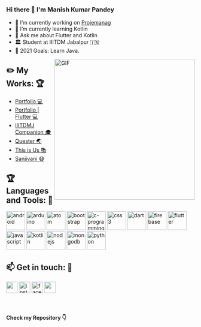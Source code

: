 ### Hi there 👋 I'm Manish Kumar Pandey
- 🔭 I’m currently working on [Projemanag](https://github.com/manishpandeyvp/Projemanag)
- 🌱 I’m currently learning Kotlin
- 💬 Ask me about Flutter and Kotlin
- 🏛️ Student at IIITDM Jabalpur :india:
- 🥅 2021 Goals: Learn Java.


<img align="right" width="375" alt="GIF" src="https://miro.medium.com/max/1360/1*IRGHmiGsa16stedQvIaZfw.gif" />

## :pencil2: My Works: :trophy:  
- [Portfolio 💻](https://manishpandeyvp.github.io/pfolio/)
- [Portfolio | Flutter 💻](https://logo.letskhabar.com/)
- [IIITDMJ Companion 🎓](https://github.com/Fuzzy-Spork/iiitdmj-companion)
- [Quester 🌏](https://github.com/manishpandeyvp/Quester)
- [This is Us 📚](https://github.com/manishpandeyvp/this-is-us-Flutter-1)
- [Sanjivani 😷](https://github.com/Fuzzy-Spork/Sanjivani)

 ## :trophy: Languages and Tools: :robot:
<img src="https://logo.letskhabar.com/img/?tool=android" alt="android" width="50px"> <img src="https://logo.letskhabar.com/img/?tool=arduino" alt="arduino" width="50px"> <img src="https://logo.letskhabar.com/img/?tool=atom" alt="atom" width="50px"> <img src="https://logo.letskhabar.com/img/?tool=bootstrap" alt="bootstrap" width="50px"> <img src="https://logo.letskhabar.com/img/?tool=c-programming" alt="c-programming" width="50px"> <img src="https://logo.letskhabar.com/img/?tool=css3" alt="css3" width="50px"> <img src="https://logo.letskhabar.com/img/?tool=dart" alt="dart" width="50px"> <img src="https://logo.letskhabar.com/img/?tool=firebase" alt="firebase" width="50px"> <img src="https://logo.letskhabar.com/img/?tool=flutter" alt="flutter" width="50px"> <img src="https://logo.letskhabar.com/img/?tool=javascript" alt="javascript" width="50px"> <img src="https://logo.letskhabar.com/img/?tool=kotlin" alt="kotlin" width="50px"> <img src="https://logo.letskhabar.com/img/?tool=nodejs" alt="nodejs" width="50px"> <img src="https://logo.letskhabar.com/img/?tool=mongodb" alt="mongodb" width="50px"> <img src="https://logo.letskhabar.com/img/?tool=python" alt="python" width="50px">

## :mailbox: Get in touch: 💬
[<img src="https://logo.letskhabar.com/img?tool=linkedin&acol=gold" width="30px">](https://www.linkedin.com/in/manishpandeyvp/)
[<img src="https://logo.letskhabar.com/img/?tool=instagram" alt="instagram" width="30px">](https://www.instagram.com/_.wubba_lubba_dub_dub/)
[<img src="https://logo.letskhabar.com/img/?tool=facebook0" alt="facebook0" width="30px">](https://www.facebook.com/manishpandeyvp/)
[<img src="https://logo.letskhabar.com/img?tool=mail&acol=gold" width="30px">](mailto:2018140@iiitdmj.ac.in)
<br>
<br>
<br>
#### Check my Repository 👇
<!--
**manishpandeyvp/manishpandeyvp** is a ✨ _special_ ✨ repository because its `README.md` (this file) appears on your GitHub profile.

Here are some ideas to get you started:

- 🔭 I’m currently working on ...
- 🌱 I’m currently learning ...
- 👯 I’m looking to collaborate on ...
- 🤔 I’m looking for help with ...
- 💬 Ask me about ...
- 📫 How to reach me: ...
- 😄 Pronouns: ...
- ⚡ Fun fact: ...
-->

